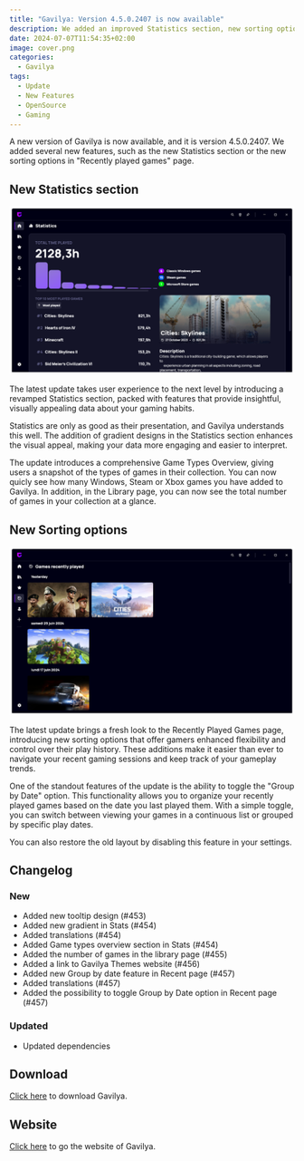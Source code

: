 ```yaml
---
title: "Gavilya: Version 4.5.0.2407 is now available"
description: We added an improved Statistics section, new sorting options and more.
date: 2024-07-07T11:54:35+02:00
image: cover.png
categories:
  - Gavilya
tags:
  - Update
  - New Features
  - OpenSource
  - Gaming
---
```


A new version of Gavilya is now available, and it is version 4.5.0.2407. We added several new features, such as the new Statistics section or the new sorting options in "Recently played games" page.

## New Statistics section

![The redesigned statistics section](1.png)

The latest update takes user experience to the next level by introducing a revamped Statistics section, packed with features that provide insightful, visually appealing data about your gaming habits.

Statistics are only as good as their presentation, and Gavilya understands this well. The addition of gradient designs in the Statistics section enhances the visual appeal, making your data more engaging and easier to interpret.

The update introduces a comprehensive Game Types Overview, giving users a snapshot of the types of games in their collection. You can now quicly see how many Windows, Steam or Xbox games you have added to Gavilya. In addition, in the Library page, you can now see the total number of games in your collection at a glance.

## New Sorting options

![The new layout of the "Recently played games" page](2.png)

The latest update brings a fresh look to the Recently Played Games page, introducing new sorting options that offer gamers enhanced flexibility and control over their play history. These additions make it easier than ever to navigate your recent gaming sessions and keep track of your gameplay trends.

One of the standout features of the update is the ability to toggle the "Group by Date" option. This functionality allows you to organize your recently played games based on the date you last played them. With a simple toggle, you can switch between viewing your games in a continuous list or grouped by specific play dates.

You can also restore the old layout by disabling this feature in your settings.

## Changelog

### New

- Added new tooltip design (#453)
- Added new gradient in Stats (#454)
- Added translations (#454)
- Added Game types overview section in Stats (#454)
- Added the number of games in the library page (#455)
- Added a link to Gavilya Themes website (#456)
- Added new Group by date feature in Recent page (#457)
- Added translations (#457)
- Added the possibility to toggle Group by Date option in Recent page (#457)

### Updated

- Updated dependencies

## Download

[Click here](https://bit.ly/Gavilya) to download Gavilya.

## Website

[Click here](https://gavilya.leocorporation.dev/) to go the website of Gavilya.

